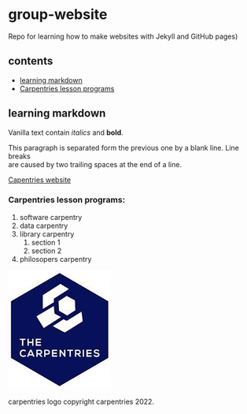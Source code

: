 # group-website
Repo for learning how to make websites with Jekyll and GitHub pages)

## contents
* [learning markdown](#learning-markdown)
* [Carpentries lesson programs](#carpentries-lesson-programs)

## learning markdown

Vanilla text contain *italics* and **bold**.

This paragraph is separated form the previous one by a blank line.
Line breaks  
are caused by two trailing spaces at the end of a line.

[Capentries website](https://carpentries.org/)

### Carpentries lesson programs:
1. software carpentry
2. data carpentry
3. library carpentry
    1. section 1
    2. section 2
4. philosopers carpentry

![carpentries logo](./carpentrieslogo.jpeg)

carpentries logo copyright carpentries 2022.
